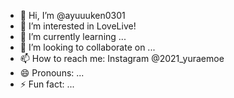 - 👋 Hi, I’m @ayuuuken0301
- 👀 I’m interested in LoveLive!
- 🌱 I’m currently learning ...
- 💞️ I’m looking to collaborate on ...
- 📫 How to reach me: Instagram @2021_yuraemoe
- 😄 Pronouns: ...
- ⚡ Fun fact: ...

<!---
ayuuuken0301/ayuuuken0301 is a ✨ special ✨ repository because its `README.md` (this file) appears on your GitHub profile.
You can click the Preview link to take a look at your changes.
--->
